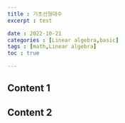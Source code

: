 ```yaml
---
title : 기초선형대수
excerpt : test

date : 2022-10-21
categories : [Linear algebra,basic]
tags : [math,Linear algebra]
toc : true

---
```


## Content 1

## Content 2

